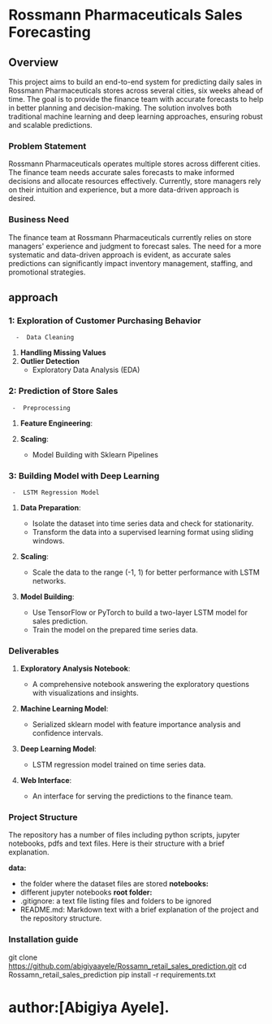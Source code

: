 # Rossmann Pharmaceuticals Sales Forecasting

## Overview

This project aims to build an end-to-end system for predicting daily sales in Rossmann Pharmaceuticals stores across several cities, six weeks ahead of time. The goal is to provide the finance team with accurate forecasts to help in better planning and decision-making. The solution involves both traditional machine learning and deep learning approaches, ensuring robust and scalable predictions.

### Problem Statement

Rossmann Pharmaceuticals operates multiple stores across different cities. The finance team needs accurate sales forecasts to make informed decisions and allocate resources effectively. Currently, store managers rely on their intuition and experience, but a more data-driven approach is desired.

### Business Need

The finance team at Rossmann Pharmaceuticals currently relies on store managers' experience and judgment to forecast sales. The need for a more systematic and data-driven approach is evident, as accurate sales predictions can significantly impact inventory management, staffing, and promotional strategies.

## approach
###  1: Exploration of Customer Purchasing Behavior
      -  Data Cleaning
1. **Handling Missing Values**
2. **Outlier Detection**
      - Exploratory Data Analysis (EDA)

### 2: Prediction of Store Sales
     -  Preprocessing

1. **Feature Engineering**:
2. **Scaling**:

   - Model Building with Sklearn Pipelines


###  3: Building Model with Deep Learning

     -  LSTM Regression Model

1. **Data Preparation**:
   - Isolate the dataset into time series data and check for stationarity.
   - Transform the data into a supervised learning format using sliding windows.

2. **Scaling**:
   - Scale the data to the range (-1, 1) for better performance with LSTM networks.

3. **Model Building**:
   - Use TensorFlow or PyTorch to build a two-layer LSTM model for sales prediction.
   - Train the model on the prepared time series data.

### Deliverables

1. **Exploratory Analysis Notebook**:
   - A comprehensive notebook answering the exploratory questions with visualizations and insights.

2. **Machine Learning Model**:
   - Serialized sklearn model with feature importance analysis and confidence intervals.

3. **Deep Learning Model**:
   - LSTM regression model trained on time series data.

4. **Web Interface**:
   - An interface for serving the predictions to the finance team.
 
### Project Structure
The repository has a number of files including python scripts, jupyter notebooks, pdfs and text files. Here is their structure with a brief explanation.

**data:**
- the folder where the dataset files are stored
**notebooks:**
- different jupyter notebooks
**root folder:**
- .gitignore: a text file listing files and folders to be ignored
- README.md: Markdown text with a brief explanation of the project and the repository structure.

### Installation guide

git clone https://github.com/abigiyaayele/Rossamn_retail_sales_prediction.git
cd Rossamn_retail_sales_prediction
pip install -r requirements.txt

# author:[Abigiya Ayele].
